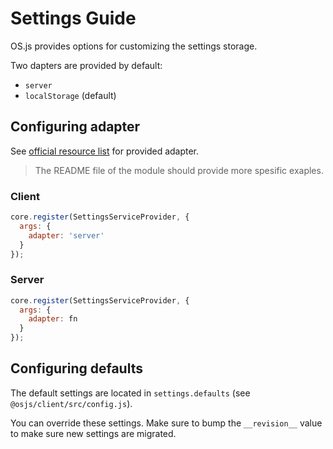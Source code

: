 # Settings Guide

OS.js provides options for customizing the settings storage.

Two dapters are provided by default:

* `server`
* `localStorage` (default)

## Configuring adapter

See [official resource list](/resource/official/README.md) for provided adapter.

> The README file of the module should provide more spesific exaples.

### Client

```javascript
core.register(SettingsServiceProvider, {
  args: {
    adapter: 'server'
  }
});
```

### Server

```javascript
core.register(SettingsServiceProvider, {
  args: {
    adapter: fn
  }
});
```

## Configuring defaults

The default settings are located in `settings.defaults` (see `@osjs/client/src/config.js`).

You can override these settings. Make sure to bump the `__revision__` value to make sure new settings are migrated.
